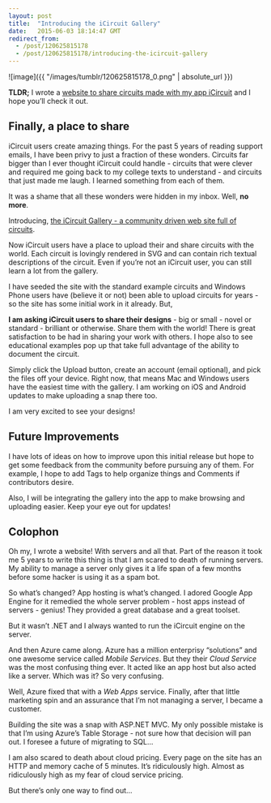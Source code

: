 ```yaml
---
layout: post
title:  "Introducing the iCircuit Gallery"
date:   2015-06-03 18:14:47 GMT
redirect_from:
  - /post/120625815178
  - /post/120625815178/introducing-the-icircuit-gallery
---
```




![image]({{ "/images/tumblr/120625815178_0.png" | absolute_url }})

**TLDR;** I wrote a [website to share circuits made with my app iCircuit](http://gallery.icircuitapp.com) and I hope you’ll check it out.


## Finally, a place to share


iCircuit users create amazing things. For the past 5 years of reading support emails, I have been privy to just a fraction of these wonders. Circuits far bigger than I ever thought iCircuit could handle - circuits that were clever and required me going back to my college texts to understand - and circuits that just made me laugh. I learned something from each of them.

It was a shame that all these wonders were hidden in my inbox. Well, **no more**.

Introducing, [the iCircuit Gallery - a community driven web site full of circuits](http://gallery.icircuitapp.com).

Now iCircuit users have a place to upload their and share circuits with the world. Each circuit is lovingly rendered in SVG and can contain rich textual descriptions of the circuit. Even if you’re not an iCircuit user, you can still learn a lot from the gallery.

I have seeded the site with the standard example circuits and Windows Phone users have (believe it or not) been able to upload circuits for years - so the site has some initial work in it already. But,

**I am asking iCircuit users to share their designs** - big or small - novel or standard - brilliant or otherwise. Share them with the world! There is great satisfaction to be had in sharing your work with others. I hope also to see educational examples pop up that take full advantage of the ability to document the circuit.

Simply click the Upload button, create an account (email optional), and pick the files off your device. Right now, that means Mac and Windows users have the easiest time with the gallery. I am working on iOS and Android updates to make uploading a snap there too.

I am very excited to see your designs!


## Future Improvements


I have lots of ideas on how to improve upon this initial release but hope to get some feedback from the community before pursuing any of them. For example, I hope to add Tags to help organize things and Comments if contributors desire.

Also, I will be integrating the gallery into the app to make browsing and uploading easier. Keep your eye out for updates!


## Colophon


Oh my, I wrote a website! With servers and all that. Part of the reason it took me 5 years to write this thing is that I am scared to death of running servers. My ability to manage a server only gives it a life span of a few months before some hacker is using it as a spam bot.

So what’s changed? App hosting is what’s changed. I adored Google App Engine for it remedied the whole server problem - host apps instead of servers - genius! They provided a great database and a great toolset.

But it wasn’t .NET and I always wanted to run the iCircuit engine on the server.

And then Azure came along. Azure has a million enterprisy “solutions” and one awesome service called *Mobile Services*. But they their *Cloud Service* was the most confusing thing ever. It acted like an app host but also acted like a server. Which was it? So very confusing.

Well, Azure fixed that with a *Web Apps* service. Finally, after that little marketing spin and an assurance that I’m not managing a server, I became a customer.

Building the site was a snap with ASP.NET MVC. My only possible mistake is that I’m using Azure’s Table Storage - not sure how that decision will pan out. I foresee a future of migrating to SQL...

I am also scared to death about cloud pricing. Every page on the site has an HTTP and memory cache of 5 minutes. It’s ridiculously high. Almost as ridiculously high as my fear of cloud service pricing.

But there’s only one way to find out...
